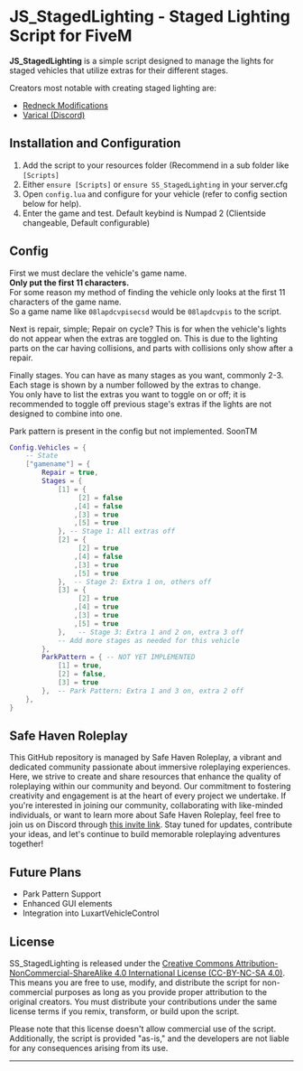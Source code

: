 # JS_StagedLighting - Staged Lighting Script for FiveM

**JS_StagedLighting** is a simple script designed to manage the lights for staged vehicles that utilize extras for their different stages.

Creators most notable with creating staged lighting are:
- [Redneck Modifications](https://www.redneckmods.com/)
- [Varical (Discord)](https://discord.gg/hxrwfjNXQx)

## Installation and Configuration
1. Add the script to your resources folder (Recommend in a sub folder like `[Scripts]`
2. Either `ensure [Scripts]` or `ensure SS_StagedLighting` in your server.cfg
3. Open `config.lua` and configure for your vehicle (refer to config section below for help).
4. Enter the game and test.  Default keybind is Numpad 2 (Clientside changeable, Default configurable)

## Config
First we must declare the vehicle's game name.  
**Only put the first 11 characters.**  
For some reason my method of finding the vehicle only looks at the first 11 characters of the game name.  
So a game name like `08lapdcvpisecsd` would be `08lapdcvpis` to the script.

Next is repair, simple; Repair on cycle?  This is for when the vehicle's lights do not appear when the extras are toggled on.  This is due to the lighting parts on the car having collisions, and parts with collisions only show after a repair.

Finally stages.  You can have as many stages as you want, commonly 2-3.  Each stage is shown by a number followed by the extras to change.  
You only have to list the extras you want to toggle on or off; it is recommended to toggle off previous stage's extras if the lights are not designed to combine into one. 

Park pattern is present in the config but not implemented.  SoonTM
```lua
Config.Vehicles = {
	-- State
    ["gamename"] = {
		Repair = true,
        Stages = {
            [1] = {
                 [2] = false
                ,[4] = false
                ,[3] = true
                ,[5] = true
            }, -- Stage 1: All extras off
            [2] = {
                 [2] = true
                ,[4] = false
                ,[3] = true
                ,[5] = true
            },  -- Stage 2: Extra 1 on, others off
            [3] = {
                 [2] = true
                ,[4] = true
                ,[3] = true
                ,[5] = true
            },   -- Stage 3: Extra 1 and 2 on, extra 3 off
            -- Add more stages as needed for this vehicle
        },
        ParkPattern = { -- NOT YET IMPLEMENTED
            [1] = true,
            [2] = false,
            [3] = true
        },  -- Park Pattern: Extra 1 and 3 on, extra 2 off
    },
}
```
## Safe Haven Roleplay
This GitHub repository is managed by Safe Haven Roleplay, a vibrant and dedicated community passionate about immersive roleplaying experiences. Here, we strive to create and share resources that enhance the quality of roleplaying within our community and beyond. Our commitment to fostering creativity and engagement is at the heart of every project we undertake. If you're interested in joining our community, collaborating with like-minded individuals, or want to learn more about Safe Haven Roleplay, feel free to join us on Discord through [this invite link](https://discord.gg/NcWaH4EEVf). Stay tuned for updates, contribute your ideas, and let's continue to build memorable roleplaying adventures together!

## Future Plans
- Park Pattern Support
- Enhanced GUI elements
- Integration into LuxartVehicleControl

## License

SS_StagedLighting is released under the [Creative Commons Attribution-NonCommercial-ShareAlike 4.0 International License (CC-BY-NC-SA 4.0)](https://creativecommons.org/licenses/by-nc-sa/4.0/). This means you are free to use, modify, and distribute the script for non-commercial purposes as long as you provide proper attribution to the original creators. You must distribute your contributions under the same license terms if you remix, transform, or build upon the script. 

Please note that this license doesn't allow commercial use of the script. Additionally, the script is provided "as-is," and the developers are not liable for any consequences arising from its use.

---
